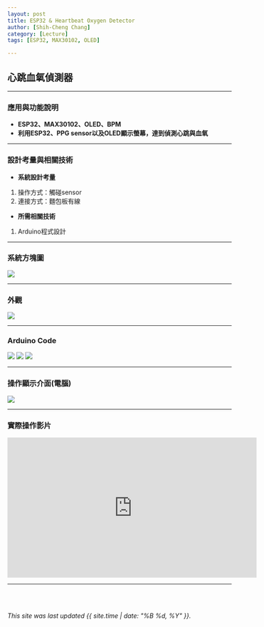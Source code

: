 ```yaml
---
layout: post
title: ESP32 & Heartbeat Oxygen Detector
author: [Shih-Cheng Chang]
category: [Lecture]
tags: [ESP32, MAX30102, OLED]

---
```


## 心跳血氧偵測器

---
### 應用與功能說明

* **ESP32、MAX30102、OLED、BPM**
* **利用ESP32、PPG sensor以及OLED顯示螢幕，達到偵測心跳與血氧**

---
### 設計考量與相關技術
* **系統設計考量**
 1. 操作方式：觸碰sensor
 2. 連接方式：麵包板有線

* **所需相關技術**
 1. Arduino程式設計

---
### 系統方塊圖

![](https://github.com/PinLe1920/MCU-project/blob/main/images/心跳血氧偵測器.jpg?raw=true)

---
### 外觀

![](https://github.com/PinLe1920/MCU-project/blob/main/images/IMG_4596.jpg?raw=true)

---
### Arduino Code

![](https://github.com/PinLe1920/MCU-project/blob/main/images/截圖%202023-05-25%20下午7.55.51.png?raw=true)
![](https://github.com/PinLe1920/MCU-project/blob/main/images/截圖%202023-05-25%20下午7.56.55.png?raw=true)
![](https://github.com/PinLe1920/MCU-project/blob/main/images/截圖%202023-05-25%20下午7.57.13.png?raw=true)

---
### 操作顯示介面(電腦)

![](https://github.com/PinLe1920/MCU-project/blob/main/images/截圖%202023-05-25%20下午7.18.21.png?raw=true)

---
### 實際操作影片

<iframe width="560" height="315" src="https://www.youtube.com/embed/JkvYSFi-0fY" title="YouTube video player" frameborder="0" allow="accelerometer; autoplay; clipboard-write; encrypted-media; gyroscope; picture-in-picture; web-share" allowfullscreen></iframe>

---
<br>
<br>

*This site was last updated {{ site.time | date: "%B %d, %Y" }}.*
